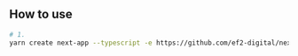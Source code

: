 ## How to use

```bash
# 1.
yarn create next-app --typescript -e https://github.com/ef2-digital/next
```